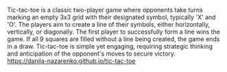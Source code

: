 Tic-tac-toe is a classic two-player game where opponents take turns marking an empty 3x3 grid with their designated symbol, typically 'X' and 'O'. The players aim to create a line of their symbols, either horizontally, vertically, or diagonally. The first player to successfully form a line wins the game. If all 9 squares are filled without a line being created, the game ends in a draw. Tic-tac-toe is simple yet engaging, requiring strategic thinking and anticipation of the opponent's moves to secure victory.<br>
https://danila-nazarenko.github.io/tic-tac-toe
